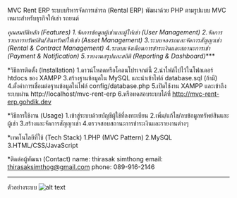 MVC Rent ERP
ระบบบริหารจัดการเช่ารถ (Rental ERP) พัฒนาด้วย PHP ตามรูปแบบ MVC เหมาะสำหรับธุรกิจให้เช่า รถยนต์ 

*คุณสมบัติหลัก (Features)
1.จัดการข้อมูลผู้เช่าและผู้ให้เช่า (User Management)
2.จัดการรายการทรัพย์สิน/สินทรัพย์ให้เช่า (Asset Management)
3.ระบบจองรถและจัดการสัญญาเช่า (Rental & Contract Management)
4.ระบบแจ้งเตือนการชำระเงินและสถานะการเช่า (Payment & Notification)
5.รายงานสรุปและสถิติ (Reporting & Dashboard)****

*วิธีการติดตั้ง (Installation)
1.ดาวน์โหลดหรือโคลนโปรเจกต์นี้
2.นำไฟล์ไปไว้ในโฟลเดอร์ htdocs ของ XAMPP
3.สร้างฐานข้อมูลใน MySQL และนำเข้าไฟล์ database.sql (ถ้ามี)
4.ตั้งค่าการเชื่อมต่อฐานข้อมูลในไฟล์ config/database.php
5.เปิดใช้งาน XAMPP และเข้าถึงระบบผ่าน http://localhost/mvc-rent-erp
6.หรือทดสอบระบบได้ที่ http://mvc-rent-erp.gohdik.dev

*วิธีการใช้งาน (Usage)
1.เข้าสู่ระบบด้วยบัญชีผู้ใช้ที่ลงทะเบียน
2.เพิ่ม/แก้ไข/ลบข้อมูลทรัพย์สินและผู้เช่า
3.สร้างและจัดการสัญญาเช่า
4.ตรวจสอบสถานะการชำระเงินและรายงานต่างๆ

*เทคโนโลยีที่ใช้ (Tech Stack)
1.PHP (MVC Pattern)
2.MySQL
3.HTML/CSS/JavaScript

*ติดต่อผู้พัฒนา (Contact)
name: thirasak simthong
email: thirasaksimthog@gmail.com
phone: 089-916-2146
******************

ตัวอย่างระบบ
![alt text](image.png)